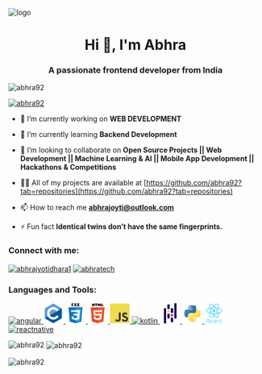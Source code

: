 ![logo]()
<h1 align="center">Hi 👋, I'm Abhra</h1>
<h3 align="center">A passionate frontend developer from India</h3>

<p align="left"> <img src="https://komarev.com/ghpvc/?username=abhra92&label=Profile%20views&color=0e75b6&style=flat" alt="abhra92" /> </p>

<p align="left"> <a href="https://github.com/ryo-ma/github-profile-trophy"><img src="https://github-profile-trophy.vercel.app/?username=abhra92" alt="abhra92" /></a> </p>

- 🔭 I’m currently working on **WEB DEVELOPMENT**

- 🌱 I’m currently learning **Backend Development**

- 👯 I’m looking to collaborate on **Open Source Projects || Web Development || Machine Learning & AI || Mobile App Development || Hackathons & Competitions**

- 👨‍💻 All of my projects are available at [https://github.com/abhra92?tab=repositories](https://github.com/abhra92?tab=repositories)

- 📫 How to reach me **abhrajoyti@outlook.com**

- ⚡ Fun fact **Identical twins don’t have the same fingerprints.**

<h3 align="left">Connect with me:</h3>
<p align="left">
<a href="https://www.hackerrank.com/abhrajyotidhara1" target="blank"><img align="center" src="https://raw.githubusercontent.com/rahuldkjain/github-profile-readme-generator/master/src/images/icons/Social/hackerrank.svg" alt="abhrajyotidhara1" height="30" width="40" /></a>
<a href="https://www.leetcode.com/abhratech" target="blank"><img align="center" src="https://raw.githubusercontent.com/rahuldkjain/github-profile-readme-generator/master/src/images/icons/Social/leet-code.svg" alt="abhratech" height="30" width="40" /></a>
</p>

<h3 align="left">Languages and Tools:</h3>
<p align="left"> <a href="https://angular.io" target="_blank" rel="noreferrer"> <img src="https://angular.io/assets/images/logos/angular/angular.svg" alt="angular" width="40" height="40"/> </a> <a href="https://www.cprogramming.com/" target="_blank" rel="noreferrer"> <img src="https://raw.githubusercontent.com/devicons/devicon/master/icons/c/c-original.svg" alt="c" width="40" height="40"/> </a> <a href="https://www.w3schools.com/css/" target="_blank" rel="noreferrer"> <img src="https://raw.githubusercontent.com/devicons/devicon/master/icons/css3/css3-original-wordmark.svg" alt="css3" width="40" height="40"/> </a> <a href="https://www.w3.org/html/" target="_blank" rel="noreferrer"> <img src="https://raw.githubusercontent.com/devicons/devicon/master/icons/html5/html5-original-wordmark.svg" alt="html5" width="40" height="40"/> </a> <a href="https://developer.mozilla.org/en-US/docs/Web/JavaScript" target="_blank" rel="noreferrer"> <img src="https://raw.githubusercontent.com/devicons/devicon/master/icons/javascript/javascript-original.svg" alt="javascript" width="40" height="40"/> </a> <a href="https://kotlinlang.org" target="_blank" rel="noreferrer"> <img src="https://www.vectorlogo.zone/logos/kotlinlang/kotlinlang-icon.svg" alt="kotlin" width="40" height="40"/> </a> <a href="https://pandas.pydata.org/" target="_blank" rel="noreferrer"> <img src="https://raw.githubusercontent.com/devicons/devicon/2ae2a900d2f041da66e950e4d48052658d850630/icons/pandas/pandas-original.svg" alt="pandas" width="40" height="40"/> </a> <a href="https://www.python.org" target="_blank" rel="noreferrer"> <img src="https://raw.githubusercontent.com/devicons/devicon/master/icons/python/python-original.svg" alt="python" width="40" height="40"/> </a> <a href="https://reactjs.org/" target="_blank" rel="noreferrer"> <img src="https://raw.githubusercontent.com/devicons/devicon/master/icons/react/react-original-wordmark.svg" alt="react" width="40" height="40"/> </a> <a href="https://reactnative.dev/" target="_blank" rel="noreferrer"> <img src="https://reactnative.dev/img/header_logo.svg" alt="reactnative" width="40" height="40"/> </a> </p>

<p><img align="left" src="https://github-readme-stats.vercel.app/api/top-langs?username=abhra92&show_icons=true&locale=en&layout=compact" alt="abhra92" /></p>

<p>&nbsp;<img align="center" src="https://github-readme-stats.vercel.app/api?username=abhra92&show_icons=true&locale=en" alt="abhra92" /></p>

<p><img align="center" src="https://github-readme-streak-stats.herokuapp.com/?user=abhra92&" alt="abhra92" /></p>

